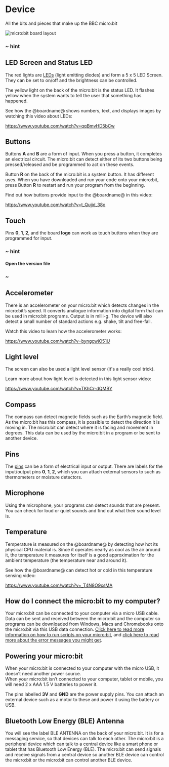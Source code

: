 # Device

All the bits and pieces that make up the BBC micro:bit

![micro:bit board layout](/static/mb/device-v2.jpg)

### ~ hint


## LED Screen and Status LED

The red lights are [LEDs](/device/screen) (light emitting diodes) and form a 5 x 5 LED Screen. 
They can be set to on/off and the brightness can be controlled.

The yellow light on the back of the micro:bit is the status LED.
It flashes yellow when the system wants to tell the user that something has happened.

See how the @boardname@ shows numbers, text, and displays images by watching this video about LEDs:

https://www.youtube.com/watch?v=qqBmvHD5bCw


## Buttons

Buttons **A** and **B** are a form of input.  When you press a button, it completes an electrical circuit. 
The micro:bit can detect either of its two buttons being pressed/released and be programmed 
to act on these events.

Button **R** on the back of the micro:bit is a system button. It has different uses. 
When you have downloaded and run your code onto your micro:bit, press Button **R** to restart and run your program from the beginning.

Find out how buttons provide input to the @boardname@ in this video:

https://www.youtube.com/watch?v=t_Qujjd_38o

## Touch

Pins **0**, **1**, **2**, and the board **logo** can work as touch buttons when they are programmed for input.

### ~ hint

#### Open the version file

### ~

## Accelerometer

There is an accelerometer on your micro:bit which detects changes in the micro:bit’s speed. 
It converts analogue information into digital form that can be used in micro:bit programs. 
Output is in milli-g. The device will also detect a small number of standard actions e.g. shake, tilt and free-fall.

Watch this video to learn how the accelerometer works:

https://www.youtube.com/watch?v=byngcwjO51U


## Light level

The screen can also be used a light level sensor (it's a really cool trick).

Learn more about how light level is detected in this light sensor video:

https://www.youtube.com/watch?v=TKhCr-dQMBY

## Compass

The compass can detect magnetic fields such as the Earth’s magnetic field. 
As the micro:bit has this compass, it is possible to detect the direction it is moving in. 
The micro:bit can detect where it is facing and movement in degrees. 
This data can be used by the micro:bit in a program or be sent to another device.


## Pins

The [pins](/device/pins) can be a form of electrical input or output. 
There are labels for the input/output pins **0**, **1**, **2**, which you can attach external sensors to such as thermometers or moisture detectors.

## Microphone

Using the microphone, your programs can detect sounds that are present. You can check for loud or quiet sounds and find out what their sound level is.


## Temperature

Temperature is measured on the @boardname@ by detecting how hot its physical CPU material is. Since it operates nearly as cool as the air around it, the temperature it measures for itself is a good approximation for the ambient temperature (the temperature near and around it).

See how the @boardname@ can detect hot or cold in this temperature sensing video:

https://www.youtube.com/watch?v=_T4N8O9xsMA


## How do I connect the micro:bit to my computer?

Your micro:bit can be connected to your computer via a micro USB cable. 
Data can be sent and received between the micro:bit and the computer so programs 
can be downloaded from Windows, Macs and Chromebooks onto the micro:bit via this USB data connection. 
[Click here to read more information on how to run scripts on your micro:bit](/device/usb), 
and [click here to read more about the error messages you might get](/device/error-codes).

## Powering your micro:bit

When your micro:bit is connected to your computer with the micro USB, it doesn’t need another power source.  
When your micro:bit isn’t connected to your computer, tablet or mobile, you will need 2 x AAA 1.5 V batteries to power it.

The pins labelled **3V** and **GND** are the power supply pins. 
You can attach an external device such as a motor to these and power it using the battery or USB.


## Bluetooth Low Energy (BLE) Antenna

You will see the label BLE ANTENNA on the back of your micro:bit. It is for a messaging service, 
so that devices can talk to each other. The micro:bit is a peripheral 
device which can talk to a central device like a smart phone or tablet that has Bluetooth Low Energy (BLE). 
The micro:bit can send signals and receive signals from a central device so another BLE device can 
control the micro:bit or the micro:bit can control another BLE device.

